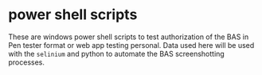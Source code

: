 # power shell scripts
These are windows power shell scripts to test authorization of the BAS in Pen tester format or web app testing personal. Data used here will be used with the `selinium` and python to automate the BAS screenshotting processes.